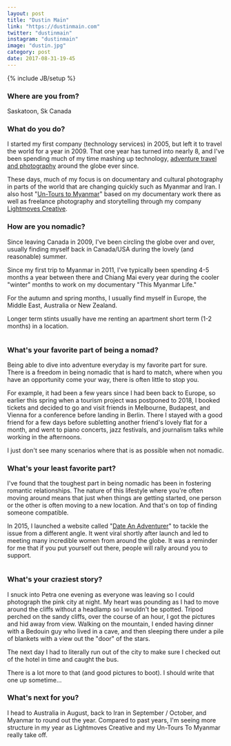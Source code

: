 ```yaml
---
layout: post
title: "Dustin Main"
link: "https://dustinmain.com"
twitter: "dustinmain"
instagram: "dustinmain"
image: "dustin.jpg"
category: post
date: 2017-08-31-19-45
---
```

{% include JB/setup %}

### Where are you from?
Saskatoon, Sk Canada

### What do you do?

I started my first company (technology services) in 2005, but left it to travel the world for a year in 2009.  That one year has turned into nearly 8, and I've been spending much of my time mashing up technology, [adventure travel and photography](http://dustinmain.com/) around the globe ever since.

These days, much of my focus is on documentary and cultural photography in parts of the world that are changing quickly such as Myanmar and Iran.  I also host "[Un-Tours to Myanmar](https://dustinmain.com/tour-to-myanmar)" based on my documentary work there as well as freelance photography and storytelling through my company [Lightmoves Creative](http://lightmovescreative.org/).


### How are you nomadic?

Since leaving Canada in 2009, I've been circling the globe over and over, usually finding myself back in Canada/USA during the lovely (and reasonable) summer.  

Since my first trip to Myanmar in 2011, I've typically been spending 4-5 months a year between there and Chiang Mai every year during the cooler "winter" months to work on my documentary "This Myanmar Life."

For the autumn and spring months, I usually find myself in Europe, the Middle East, Australia or New Zealand.

Longer term stints usually have me renting an apartment short term (1-2 months) in a location.

<img data-src="{{ BASE_PATH }}/assets/img/posts/dustin-alt.jpg" class="inner-post-image lazyload" />

### What's your favorite part of being a nomad?

Being able to dive into adventure everyday is my favorite part for sure.  There is a freedom in being nomadic that is hard to match, where when you have an opportunity come your way, there is often little to stop you.

For example, it had been a few years since I had been back to Europe, so earlier this spring when a tourism project was postponed to 2018, I booked tickets and decided to go and visit friends in Melbourne, Budapest, and Vienna for a conference before landing in Berlin.  There I stayed with a good friend for a few days before subletting another friend's lovely flat for a month, and went to piano concerts, jazz festivals, and journalism talks while working in the afternoons.  

I just don't see many scenarios where that is as possible when not nomadic.


### What's your least favorite part?

I've found that the toughest part in being nomadic has been in fostering romantic relationships.  The nature of this lifestyle where you're often moving around means that just when things are getting started, one person or the other is often moving to a new location.  And that's on top of finding someone compatible.

In 2015, I launched a website called "[Date An Adventurer](http://www.dateanadventurer.com/)" to tackle the issue from a different angle.  It went viral shortly after launch and led to meeting many incredible women from around the globe.  It was a reminder for me that if you put yourself out there, people will rally around you to support.

<img data-src="{{ BASE_PATH }}/assets/img/posts/dustin-alt3.jpg" class="inner-post-image lazyload" />


### What's your craziest story?

I snuck into Petra one evening as everyone was leaving so I could photograph the pink city at night.  My heart was pounding as I had to move around the cliffs without a headlamp so I wouldn't be spotted.  Tripod perched on the sandy cliffs, over the course of an hour, I got the pictures and hid away from view.  Walking on the mountain, I ended having dinner with a Bedouin guy who lived in a cave, and then sleeping there under a pile of blankets with a view out the "door" of the stars.  

The next day I had to literally run out of the city to make sure I checked out of the hotel in time and caught the bus.

There is a lot more to that (and good pictures to boot).  I should write that one up sometime...



### What's next for you?

I head to Australia in August, back to Iran in September / October, and Myanmar to round out the year.  Compared to past years, I'm seeing more structure in my year as Lightmoves Creative and my Un-Tours To Myanmar really take off.

<img data-src="{{ BASE_PATH }}/assets/img/posts/dustin-alt2.jpg" class="inner-post-image lazyload" />
